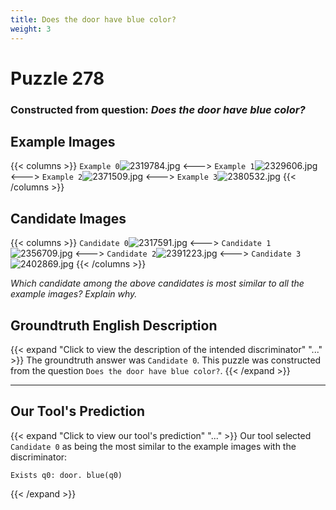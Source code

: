 ```yaml
---
title: Does the door have blue color?
weight: 3
---
```


# Puzzle 278
### Constructed from question: _Does the door have blue color?_


## Example Images
{{< columns >}}
`Example 0`![2319784.jpg](/gqa_images/2319784.jpg)
<--->
`Example 1`![2329606.jpg](/gqa_images/2329606.jpg)
<--->
`Example 2`![2371509.jpg](/gqa_images/2371509.jpg)
<--->
`Example 3`![2380532.jpg](/gqa_images/2380532.jpg)
{{< /columns >}}

## Candidate Images
{{< columns >}}
`Candidate 0`![2317591.jpg](/gqa_images/2317591.jpg)
<--->
`Candidate 1`![2356709.jpg](/gqa_images/2356709.jpg)
<--->
`Candidate 2`![2391223.jpg](/gqa_images/2391223.jpg)
<--->
`Candidate 3`![2402869.jpg](/gqa_images/2402869.jpg)
{{< /columns >}}

*Which candidate among the above candidates is most similar to all the example images? Explain why.*

## Groundtruth English Description

{{< expand "Click to view the description of the intended discriminator" "..." >}}
The groundtruth answer was `Candidate 0`. This puzzle was constructed from the question `Does the door have blue color?`.
{{< /expand >}}

---

## Our Tool's Prediction

{{< expand "Click to view our tool's prediction" "..." >}}
Our tool selected `Candidate 0` as being the most similar to the example images with the discriminator:
```plaintext
Exists q0: door. blue(q0)
```
{{< /expand >}}
